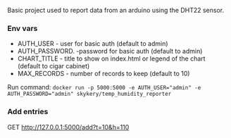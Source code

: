 Basic project used to report data from an arduino using the DHT22 sensor.

### Env vars
- AUTH_USER - user for basic auth (default to admin)
- AUTH_PASSWORD. -password for basic auth (default to admin)
- CHART_TITLE - title to show on index.html or legend of the chart (default to cigar cabinet)
- MAX_RECORDS - number of records to keep (default to 10)

Run command: `docker run -p 5000:5000 -e AUTH_USER="admin" -e AUTH_PASSWORD="admin" skykery/temp_humidity_reporter`

### Add entries
GET http://127.0.0.1:5000/add?t=10&h=110
